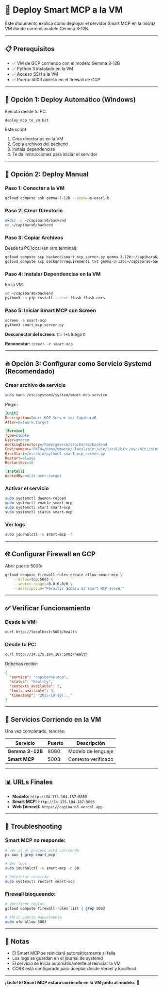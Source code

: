 # 🚀 Deploy Smart MCP a la VM

Este documento explica cómo deployar el servidor Smart MCP en la misma VM donde corre el modelo Gemma 3-12B.

---

## 📋 Prerequisitos

- ✅ VM de GCP corriendo con el modelo Gemma 3-12B
- ✅ Python 3 instalado en la VM
- ✅ Acceso SSH a la VM
- ✅ Puerto 5003 abierto en el firewall de GCP

---

## 🔧 Opción 1: Deploy Automático (Windows)

Ejecuta desde tu PC:

```cmd
deploy_mcp_to_vm.bat
```

Este script:
1. Crea directorios en la VM
2. Copia archivos del backend
3. Instala dependencias
4. Te da instrucciones para iniciar el servidor

---

## 🔧 Opción 2: Deploy Manual

### Paso 1: Conectar a la VM

```bash
gcloud compute ssh gemma-3-12b --zone=us-east1-b
```

### Paso 2: Crear Directorio

```bash
mkdir -p ~/capibara6/backend
cd ~/capibara6/backend
```

### Paso 3: Copiar Archivos

Desde tu PC local (en otra terminal):

```bash
gcloud compute scp backend/smart_mcp_server.py gemma-3-12b:~/capibara6/backend/ --zone=us-east1-b
gcloud compute scp backend/requirements.txt gemma-3-12b:~/capibara6/backend/ --zone=us-east1-b
```

### Paso 4: Instalar Dependencias en la VM

En la VM:

```bash
cd ~/capibara6/backend
python3 -m pip install --user flask flask-cors
```

### Paso 5: Iniciar Smart MCP con Screen

```bash
screen -S smart-mcp
python3 smart_mcp_server.py
```

**Desconectar del screen:** `Ctrl+A` luego `D`

**Reconectar:** `screen -r smart-mcp`

---

## 🔥 Opción 3: Configurar como Servicio Systemd (Recomendado)

### Crear archivo de servicio

```bash
sudo nano /etc/systemd/system/smart-mcp.service
```

Pegar:

```ini
[Unit]
Description=Smart MCP Server for Capibara6
After=network.target

[Service]
Type=simple
User=gmarco
WorkingDirectory=/home/gmarco/capibara6/backend
Environment="PATH=/home/gmarco/.local/bin:/usr/local/bin:/usr/bin:/bin"
ExecStart=/usr/bin/python3 smart_mcp_server.py
Restart=always
RestartSec=10

[Install]
WantedBy=multi-user.target
```

### Activar el servicio

```bash
sudo systemctl daemon-reload
sudo systemctl enable smart-mcp
sudo systemctl start smart-mcp
sudo systemctl status smart-mcp
```

### Ver logs

```bash
sudo journalctl -u smart-mcp -f
```

---

## 🌐 Configurar Firewall en GCP

Abrir puerto 5003:

```bash
gcloud compute firewall-rules create allow-smart-mcp \
    --allow=tcp:5003 \
    --source-ranges=0.0.0.0/0 \
    --description="Permitir acceso al Smart MCP Server"
```

---

## ✅ Verificar Funcionamiento

### Desde la VM:

```bash
curl http://localhost:5003/health
```

### Desde tu PC:

```bash
curl http://34.175.104.187:5003/health
```

Deberías recibir:

```json
{
  "service": "capibara6-mcp",
  "status": "healthy",
  "contexts_available": 3,
  "tools_available": 3,
  "timestamp": "2025-10-10T..."
}
```

---

## 🎯 Servicios Corriendo en la VM

Una vez completado, tendrás:

| Servicio | Puerto | Descripción |
|----------|--------|-------------|
| **Gemma 3-12B** | 8080 | Modelo de lenguaje |
| **Smart MCP** | 5003 | Contexto verificado |

---

## 📊 URLs Finales

- **Modelo:** `http://34.175.104.187:8080`
- **Smart MCP:** `http://34.175.104.187:5003`
- **Web (Vercel):** `https://capibara6.vercel.app`

---

## 🐛 Troubleshooting

### Smart MCP no responde:

```bash
# Ver si el proceso está corriendo
ps aux | grep smart_mcp

# Ver logs
sudo journalctl -u smart-mcp -n 50

# Reiniciar servicio
sudo systemctl restart smart-mcp
```

### Firewall bloqueando:

```bash
# Verificar reglas
gcloud compute firewall-rules list | grep 5003

# Abrir puerto manualmente
sudo ufw allow 5003
```

---

## 📝 Notas

- El Smart MCP se reiniciará automáticamente si falla
- Los logs se guardan en el journal de systemd
- El servicio se inicia automáticamente al reiniciar la VM
- CORS está configurado para aceptar desde Vercel y localhost

---

**¡Listo! El Smart MCP estará corriendo en la VM junto al modelo.** 🎉

